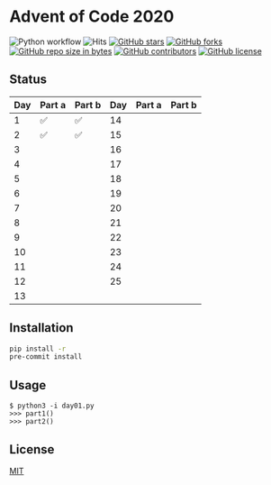 # Advent of Code 2020
![Python workflow](https://github.com/JnxF/advent-of-code-2020/workflows/Python%20workflow/badge.svg)
![Hits](https://visitor-badge.glitch.me/badge?page_id=jnxf._advent-of-code-2020)
[![GitHub stars](https://img.shields.io/github/stars/JnxF/advent-of-code-2020.svg)](https://GitHub.com/JnxF/advent-of-code-2020/stargazers/)
[![GitHub forks](https://img.shields.io/github/forks/JnxF/advent-of-code-2020.svg)](https://GitHub.com/JnxF/advent-of-code-2020/network/)
[![GitHub repo size in bytes](https://img.shields.io/github/repo-size/JnxF/advent-of-code-2020.svg)](https://github.com/JnxF/advent-of-code-2020)
[![GitHub contributors](https://img.shields.io/github/contributors/JnxF/advent-of-code-2020.svg)](https://GitHub.com/JnxF/advent-of-code-2020/graphs/contributors/)
[![GitHub license](http://img.shields.io/github/license/JnxF/advent-of-code-2020.svg)](https://github.com/JnxF/advent-of-code-2020/blob/master/LICENSE)

## Status
| Day | Part a             | Part b             | Day | Part a | Part b |
| --- | ------------------ | ------------------ | --- | ------ | ------ |
| 1   | :white_check_mark: | :white_check_mark: | 14  |        |        |
| 2   | :white_check_mark: | :white_check_mark: | 15  |        |        |
| 3   |                    |                    | 16  |        |        |
| 4   |                    |                    | 17  |        |        |
| 5   |                    |                    | 18  |        |        |
| 6   |                    |                    | 19  |        |        |
| 7   |                    |                    | 20  |        |        |
| 8   |                    |                    | 21  |        |        |
| 9   |                    |                    | 22  |        |        |
| 10  |                    |                    | 23  |        |        |
| 11  |                    |                    | 24  |        |        |
| 12  |                    |                    | 25  |        |        |
| 13  |                    |                    |     |        |        |


## Installation

```bash
pip install -r
pre-commit install
```

## Usage

```
$ python3 -i day01.py
>>> part1()
>>> part2()
```

## License
[MIT](https://choosealicense.com/licenses/mit/)